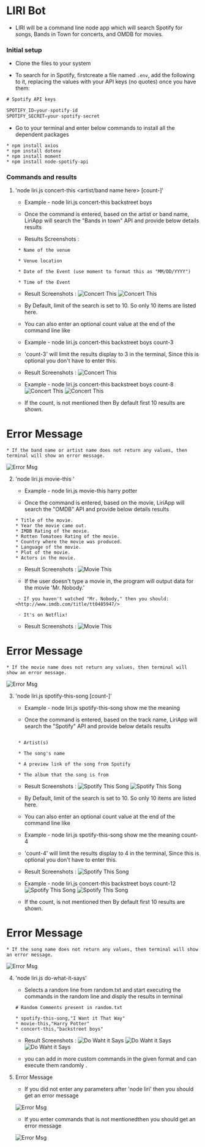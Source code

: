 # LIRI Bot

 * LIRI will be a command line node app which will search Spotify for songs, Bands in Town for concerts, and OMDB for movies.
 
 ### Initial setup
 
 * Clone the files to your system


 *  To search for in Spotify, firstcreate a file named `.env`, add the following to it, replacing the values with your API keys (no quotes) once you have them:

```js
# Spotify API keys

SPOTIFY_ID=your-spotify-id
SPOTIFY_SECRET=your-spotify-secret

```

* Go to your terminal and enter below commands to install all the dependent packages
```
* npm install axios
* npm install dotenv
* npm install moment
* npm install node-spotify-api
```

### Commands and results

1. 'node liri.js concert-this <artist/band name here> [count-<value>]'
    
    * Example - node liri.js concert-this backstreet boys

    * Once the command is entered, based on the artist or band name, LiriApp will search the "Bands in town" API and provide below details results  

     * Results Screenshots : 
    ```
     * Name of the venue

     * Venue location

     * Date of the Event (use moment to format this as "MM/DD/YYYY")

     * Time of the Event 
    ```
    * Result Screenshots : 
    ![Concert This](images/1_concert-this.PNG)
    ![Concert This](images/2_concert-this.PNG)
    
    * By Default, limit of the search is set to 10. So only 10 items are listed here.

    * You can also enter an optional count value at the end of the command line like

    * Example - node liri.js concert-this backstreet boys count-3

    * 'count-3' will limit the results display to 3 in the terminal, Since this is optional you don't have to enter this.
    * Result Screenshots : 
    ![Concert This](images/3_concert-this_count.PNG)

    * Example - node liri.js concert-this backstreet boys count-8
    ![Concert This](images/4_concert-this_count.PNG)
    ![Concert This](images/5_concert-this_count.PNG)


    * If the count, is not mentioned then By default first 10 results are shown.

# Error Message

    * If the band name or artist name does not return any values, then terminal will show an error message.
    
![Error Msg](images/3_Error_Msg.PNG)


2. 'node liri.js movie-this <movie name here>'

   * Example - node liri.js movie-this harry potter

    * Once the command is entered, based on the movie, LiriApp will search the "OMDB" API and provide below details results  

     ```
    * Title of the movie.
    * Year the movie came out.
    * IMDB Rating of the movie.
    * Rotten Tomatoes Rating of the movie.
    * Country where the movie was produced.
    * Language of the movie.
    * Plot of the movie.
    * Actors in the movie.
     ```

    * Result Screenshots : 
    ![Movie This](images/1_movie-this.PNG)
   
    * If the user doesn't type a movie in, the program will output data for the movie 'Mr. Nobody.'

    ```
     - If you haven't watched "Mr. Nobody," then you should: <http://www.imdb.com/title/tt0485947/>

     - It's on Netflix!
    ```
    * Result Screenshots : 
    ![Movie This](images/2_movie-this.PNG)

# Error Message

    * If the movie name does not return any values, then terminal will show an error message.
    
![Error Msg](images/4_Error_Msg.PNG)

3. 'node liri.js spotify-this-song <song name here> [count-<value>]'
    
    * Example - node liri.js spotify-this-song show me the meaning

    * Once the command is entered, based on the track name, LiriApp will search the "Spotify" API and provide below details results  

    ```

     * Artist(s)

     * The song's name

     * A preview link of the song from Spotify

     * The album that the song is from
    
    ```

    * Result Screenshots : 
     ![Spotify This Song](images/1_spotify-this-song.PNG)
     ![Spotify This Song](images/2_spotify-this-song.PNG)
    
    * By Default, limit of the search is set to 10. So only 10 items are listed here.

    * You can also enter an optional count value at the end of the command line like
    * Example - node liri.js spotify-this-song show me the meaning count-4

    * 'count-4' will limit the results display to 4 in the terminal, Since this is optional you don't have to enter this.

     * Result Screenshots : 
     ![Spotify This Song](images/3_spotify-this-song.PNG)

    * Example - node liri.js concert-this backstreet boys count-12
    ![Spotify This Song](images/4_spotify-this-song.PNG)
    ![Spotify This Song](images/5_spotify-this-song.PNG)


    * If the count, is not mentioned then By default first 10 results are shown.

# Error Message

    * If the song name does not return any values, then terminal will show an error message.
    
![Error Msg](images/5_Error_Msg.PNG)


4. 'node liri.js do-what-it-says'

    * Selects a random line from random.txt and start executing the commands in the random line and disply the results in terminal

    ```
    # Random Comments present in random.txt

    * spotify-this-song,"I Want it That Way"
    * movie-this,"Harry Potter"
    * concert-this,"backstreet boys"

    ```

    * Result Screenshots : 
     ![Do Waht it Says](images/1_do-what-it-says.PNG)
     ![Do Waht it Says](images/2_do-what-it-says.PNG)
     ![Do Waht it Says](images/3_do-what-it-says.PNG)

     * you can add in more custom commands in the given format and can execute them randomly .


5. Error Message 

    * If you did not enter any parameters after 'node liri' then you should get an error message 

    ![Error Msg](images/1_Error_Msg.PNG)

    * If you enter commands that is not mentionedthen you should get an error message 
    
    ![Error Msg](images/2_Error_Msg.PNG)
